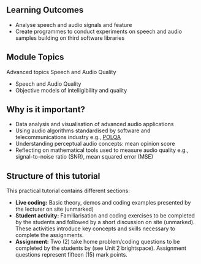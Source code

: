 ## Learning Outcomes
* Analyse speech and audio signals and feature
* Create programmes to conduct experiments on speech and audio samples building on third software libraries

## Module Topics
Advanced topics Speech and Audio Quality

*   Speech and Audio Quality
*   Objective models of intelligibility and quality

## Why is it important?
* Data analysis and visualisation of advanced audio applications
* Using audio algorithms standardised by software and telecommunications industry e.g., [POLQA](https://en.wikipedia.org/wiki/Perceptual_Objective_Listening_Quality_Analysis)
* Understanding perceptual audio concepts: mean opinion score
* Reflecting on mathematical tools used to measure audio quality e.g., signal-to-noise ratio (SNR), mean squared error (MSE)

## Structure of this tutorial
This practical tutorial contains different sections:
* **Live coding:** Basic theory, demos and coding examples presented by the lecturer on site (unmarked)
* **Student activity:** Familiarisation and coding exercises to be completed by the students and followed by a short discussion on site (unmarked). These activities introduce key concepts and skills necessary to complete the assignments.
* **Assignment:** Two (2) take home problem/coding questions to be completed by the students by (see Unit 2 brightspace). Assignment questions represent fifteen (15) mark points.
